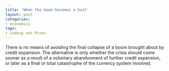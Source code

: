 ```yaml
---
title: 'When the boom becomes a bust'
layout: post
categories:
- economics
tags:
- Ludwig von Mises
---
```


There is no means of avoiding the final collapse of a boom brought about by credit expansion. The alternative is only whether the crisis should come sooner as a result of a voluntary abandonment of further credit expansion, or later as a final or total catastrophe of the currency system involved.